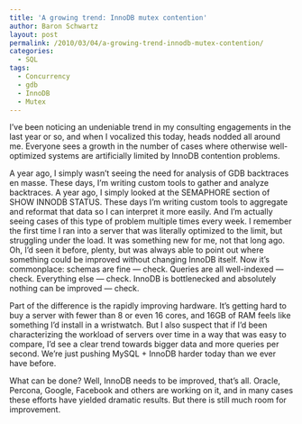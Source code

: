 ```yaml
---
title: 'A growing trend: InnoDB mutex contention'
author: Baron Schwartz
layout: post
permalink: /2010/03/04/a-growing-trend-innodb-mutex-contention/
categories:
  - SQL
tags:
  - Concurrency
  - gdb
  - InnoDB
  - Mutex
---
```

I&#8217;ve been noticing an undeniable trend in my consulting engagements in the last year or so, and when I vocalized this today, heads nodded all around me. Everyone sees a growth in the number of cases where otherwise well-optimized systems are artificially limited by InnoDB contention problems.

A year ago, I simply wasn&#8217;t seeing the need for analysis of GDB backtraces en masse. These days, I&#8217;m writing custom tools to gather and analyze backtraces. A year ago, I simply looked at the SEMAPHORE section of SHOW INNODB STATUS. These days I&#8217;m writing custom tools to aggregate and reformat that data so I can interpret it more easily. And I&#8217;m actually seeing cases of this type of problem multiple times every week. I remember the first time I ran into a server that was literally optimized to the limit, but struggling under the load. It was something new for me, not that long ago. Oh, I&#8217;d seen it before, plenty, but was always able to point out where something could be improved without changing InnoDB itself. Now it&#8217;s commonplace: schemas are fine &#8212; check. Queries are all well-indexed &#8212; check. Everything else &#8212; check. InnoDB is bottlenecked and absolutely nothing can be improved &#8212; check.

Part of the difference is the rapidly improving hardware. It&#8217;s getting hard to buy a server with fewer than 8 or even 16 cores, and 16GB of RAM feels like something I&#8217;d install in a wristwatch. But I also suspect that if I&#8217;d been characterizing the workload of servers over time in a way that was easy to compare, I&#8217;d see a clear trend towards bigger data and more queries per second. We&#8217;re just pushing MySQL + InnoDB harder today than we ever have before.

What can be done? Well, InnoDB needs to be improved, that&#8217;s all. Oracle, Percona, Google, Facebook and others are working on it, and in many cases these efforts have yielded dramatic results. But there is still much room for improvement.